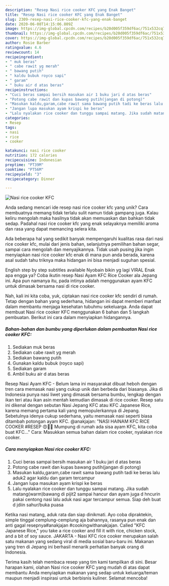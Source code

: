```yaml
---
description: "Resep Nasi rice cooker KFC yang Enak Banget"
title: "Resep Nasi rice cooker KFC yang Enak Banget"
slug: 2309-resep-nasi-rice-cooker-kfc-yang-enak-banget
date: 2020-06-08T14:15:06.809Z
image: https://img-global.cpcdn.com/recipes/b20d005f359df6ac/751x532cq70/nasi-rice-cooker-kfc-foto-resep-utama.jpg
thumbnail: https://img-global.cpcdn.com/recipes/b20d005f359df6ac/751x532cq70/nasi-rice-cooker-kfc-foto-resep-utama.jpg
cover: https://img-global.cpcdn.com/recipes/b20d005f359df6ac/751x532cq70/nasi-rice-cooker-kfc-foto-resep-utama.jpg
author: Rosie Barber
ratingvalue: 4.6
reviewcount: 14
recipeingredient:
- " muk beras"
- " cabe rawit yg merah"
- " bawang putih"
- " kaldu bubuk royco sapi"
- " garam"
- " buku air d atas beras"
recipeinstructions:
- "Cuci beras sampai bersih masukan air 1 buku jari d atas beras"
- "Potong cabe rawit dan kupas bawang putih(jangan di potong)"
- "Masukan kaldu,garam,cabe rawit sama bawang putih tadi ke beras lalu aduk2 agar kaldu dan garam tercampur"
- "Jangan lupa masukan ayam krispi ke beras"
- "Lalu nyalakan rice cooker dan tunggu sampai matang. Jika sudah matang(warm)bawang di pijit2 sampai hancur dan ayam juga d hncurin pakai centong nasi lalu aduk nasi agar tercampur semua. Siap deh buat d jdiin sahur/buka puasa"
categories:
- Resep
tags:
- nasi
- rice
- cooker

katakunci: nasi rice cooker 
nutrition: 172 calories
recipecuisine: Indonesian
preptime: "PT39M"
cooktime: "PT56M"
recipeyield: "3"
recipecategory: Dinner

---
```



![Nasi rice cooker KFC](https://img-global.cpcdn.com/recipes/b20d005f359df6ac/751x532cq70/nasi-rice-cooker-kfc-foto-resep-utama.jpg)

Anda sedang mencari ide resep nasi rice cooker kfc yang unik? Cara membuatnya memang tidak terlalu sulit namun tidak gampang juga. Kalau keliru mengolah maka hasilnya tidak akan memuaskan dan bahkan tidak sedap. Padahal nasi rice cooker kfc yang enak selayaknya memiliki aroma dan rasa yang dapat memancing selera kita.

Ada beberapa hal yang sedikit banyak mempengaruhi kualitas rasa dari nasi rice cooker kfc, mulai dari jenis bahan, selanjutnya pemilihan bahan segar, sampai cara mengolah dan menyajikannya. Tidak usah pusing jika ingin menyiapkan nasi rice cooker kfc enak di mana pun anda berada, karena asal sudah tahu triknya maka hidangan ini bisa menjadi suguhan spesial.

English step by step subtitles available Nyobain bikin yg lagi VIRAL Enak apa engga ya? Coba ikutin resep Nasi Ayam KFC Rice Cooker ala Jepang ini. Apa pun namanya itu, pada intinya adalah menggunakan ayam KFC untuk dimasak bersama nasi di rice cooker.


Nah, kali ini kita coba, yuk, ciptakan nasi rice cooker kfc sendiri di rumah. Tetap dengan bahan yang sederhana, hidangan ini dapat memberi manfaat dalam membantu menjaga kesehatan tubuhmu sekeluarga. Anda dapat membuat Nasi rice cooker KFC menggunakan 6 bahan dan 5 langkah pembuatan. Berikut ini cara dalam menyiapkan hidangannya.

<!--inarticleads1-->

##### Bahan-bahan dan bumbu yang diperlukan dalam pembuatan Nasi rice cooker KFC:

1. Sediakan  muk beras
1. Sediakan  cabe rawit yg merah
1. Sediakan  bawang putih
1. Gunakan  kaldu bubuk (royco sapi)
1. Sediakan  garam
1. Ambil  buku air d atas beras


Resep Nasi Ayam KFC - Belum lama ini masyarakat dibuat heboh dengan tren cara memasak nasi yang cukup unik dan berbeda dari biasanya. Jika di Indonesia punya nasi liwet yang dimasak bersama bumbu, lengkap dengan ikan teri atau ikan asin mentah kemudian dimasak di rice cooker. Resep satu ini dikenal dengan sebutan Nasi Jepang KFC atau KFC Japanese Rice, karena memang pertama kali yang memopulerkannya di Jepang. Sebetulnya idenya cukup sederhana, yaitu memasak nasi seperti biasa ditambah potongan ayam KFC. @anakjajan: &#34;NASI HAINAM KFC RICE COOKER #RESEP 😍🍗🍚 Mumpung di rumah ada sisa ayam KFC, kita coba buat KFC…&#34; Cara: Masukkan semua bahan dalam rice cooker, nyalakan rice cooker. 

<!--inarticleads2-->

##### Cara menyiapkan Nasi rice cooker KFC:

1. Cuci beras sampai bersih masukan air 1 buku jari d atas beras
1. Potong cabe rawit dan kupas bawang putih(jangan di potong)
1. Masukan kaldu,garam,cabe rawit sama bawang putih tadi ke beras lalu aduk2 agar kaldu dan garam tercampur
1. Jangan lupa masukan ayam krispi ke beras
1. Lalu nyalakan rice cooker dan tunggu sampai matang. Jika sudah matang(warm)bawang di pijit2 sampai hancur dan ayam juga d hncurin pakai centong nasi lalu aduk nasi agar tercampur semua. Siap deh buat d jdiin sahur/buka puasa


Ketika nasi matang, aduk rata dan siap dinikmati. Ayo coba dipraktekin, simple tinggal cemplung-cemplung aja bahannya, rasanya pun enak dan anti gagal resepnya#anakjajan #cookingwithanakjajan. Called &#34;KFC Japanese Rice,&#34; you take a rice cooker and fill it with rice, chicken stock, and a bit of soy sauce. JAKARTA - Nasi KFC rice cooker merupakan salah satu makanan yang sedang viral di media sosial baru-baru ini. Makanan yang tren di Jepang ini berhasil menarik perhatian banyak orang di Indonesia. 

Terima kasih telah membaca resep yang tim kami tampilkan di sini. Besar harapan kami, olahan Nasi rice cooker KFC yang mudah di atas dapat membantu Anda menyiapkan makanan yang sedap untuk keluarga/teman maupun menjadi inspirasi untuk berbisnis kuliner. Selamat mencoba!
